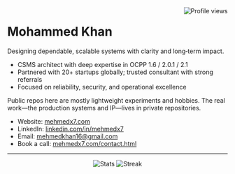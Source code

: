 <!-- Profile Views -->
<a href="https://github.com/mehmedx7">
  <img align="right" src="https://komarev.com/ghpvc/?username=mehmedx7&label=Profile%20Views&color=0e75b6&style=flat" alt="Profile views" />
</a>

# Mohammed Khan

Designing dependable, scalable systems with clarity and long‑term impact.

- CSMS architect with deep expertise in OCPP 1.6 / 2.0.1 / 2.1  
- Partnered with 20+ startups globally; trusted consultant with strong referrals  
- Focused on reliability, security, and operational excellence

Public repos here are mostly lightweight experiments and hobbies. The real work—the production systems and IP—lives in private repositories.

- Website: [mehmedx7.com](https://mehmedx7.com)
- LinkedIn: [linkedin.com/in/mehmedx7](https://linkedin.com/in/mehmedx7)
- Email: [mehmedkhan16@gmail.com](mailto:mehmedkhan16@gmail.com)
- Book a call: [mehmedx7.com/contact.html](https://mehmedx7.com/contact.html)

---

<div align="center">

![Stats](https://github-readme-stats.vercel.app/api?username=mehmedx7&count_private=true&include_all_commits=true&hide_border=true&theme=transparent)
![Streak](https://github-readme-streak-stats.herokuapp.com/?user=mehmedx7&hide_border=true&theme=transparent)

</div>
